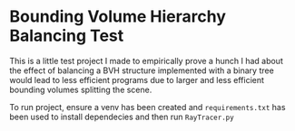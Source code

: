 # Bounding Volume Hierarchy Balancing Test

This is a little test project I made to empirically prove a hunch I had about the effect of balancing a BVH structure implemented with a binary tree would lead to less efficient programs due to larger and less efficient bounding volumes splitting the scene.

To run project, ensure a venv has been created and `requirements.txt` has been used to install dependecies and then run `RayTracer.py`